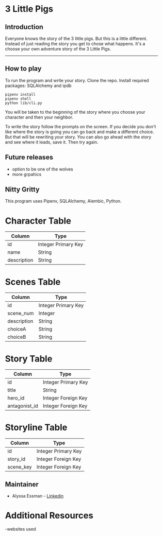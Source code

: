 # 3 Little Pigs

## Introduction
Everyone knows the story of the 3 little pigs. But this is a little different. Instead of just reading the story you get to chose what happens. It's a choose your own adventure story of the 3 Little Pigs.

***

## How to play

To run the program and write your story. Clone the repo. Install required packages: SQLAlchemy and ipdb

```
pipenv install
pipenv shell
python lib/cli.py 

```

You will be taken to the beginning of the story where you choose your character and then your neighbor.

To write the story follow the prompts on the screen. If you decide you don't like where the story is going you can go back and make a different choice. But that will be rewriting your story. You can also go ahead with the story and see where it leads, save it. Then try again.

## Future releases

- option to be one of the wolves
- more grpahics

## Nitty Gritty
This program uses Pipenv, SQLAlchemy, Alembic, Python.

# Character Table
| Column | Type |
|-----|-----|
| id | Integer Primary Key|
| name | String |
| description | String |

# Scenes Table
| Column | Type |
|-----|-----|
| id | Integer Primary Key|
| scene_num | Integer |
| description | String |
| choiceA | String |
| choiceB | String

# Story Table
| Column | Type |
|-----|-----|
| id | Integer Primary Key|
| title | String |
| hero_id | Integer Foreign Key |
| antagonist_id | Integer Foreign Key |

# Storyline Table
| Column | Type |
|-----|-----|
| id | Integer Primary Key|
| story_id | Integer Foreign Key |
| scene_key | Integer Foreign Key |

## Maintainer

- Alyssa Essman - [Linkedin](https://www.linkedin.com/in/alyssa-essman/)


# Additional Resources

-websites used 